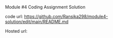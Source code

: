 Module #4 Coding Assignment Solution

code url: https://github.com/Ransika298/module4-solution/edit/main/README.md

Hosted url: 
